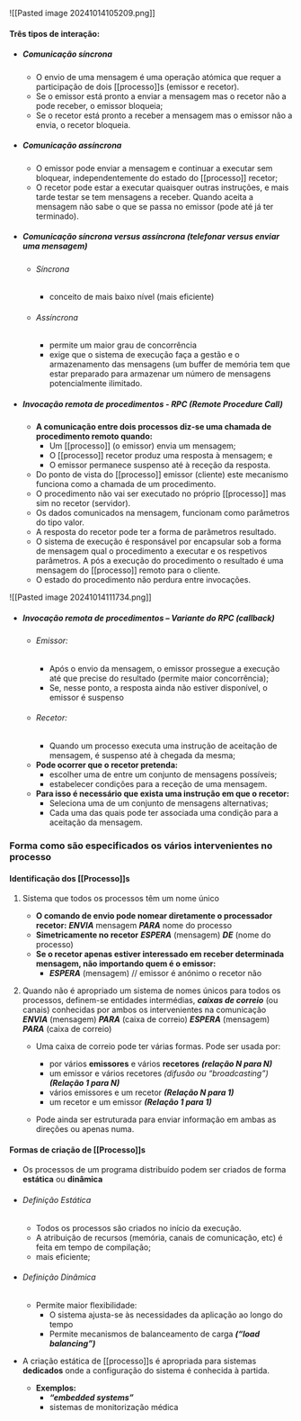 ![[Pasted image 20241014105209.png]]

#### Três tipos de interação: 
- ##### Comunicação síncrona 
	- O envio de uma mensagem é uma operação atómica que requer a participação de dois [[processo]]s (emissor e recetor). 
	- Se o emissor está pronto a enviar a mensagem mas o recetor não a pode receber, o emissor bloqueia; 
	- Se o recetor está pronto a receber a mensagem mas o emissor não a envia, o recetor bloqueia.

- ##### Comunicação assíncrona
	- O emissor pode enviar a mensagem e continuar a executar sem bloquear, independentemente do estado do [[processo]] recetor; 
	- O recetor pode estar a executar quaisquer outras instruções, e mais tarde testar se tem mensagens a receber. Quando aceita a mensagem não sabe o que se passa no emissor (pode até já ter terminado).

- ##### Comunicação síncrona versus assíncrona (telefonar versus enviar uma mensagem)
	- ###### Síncrona
		- conceito de mais baixo nível (mais eficiente)
	- ###### Assíncrona
		- permite um maior grau de concorrência 
		- exige que o sistema de execução faça a gestão e o armazenamento das mensagens (um buffer de memória tem que estar preparado para armazenar um número de mensagens potencialmente ilimitado.
- ##### Invocação remota de procedimentos - RPC (Remote Procedure Call)
	- **A comunicação entre dois processos diz-se uma chamada de procedimento remoto quando:**
		- Um [[processo]] (o emissor) envia um mensagem;
		- O [[processo]] recetor produz uma resposta à mensagem; e 
		- O emissor permanece suspenso até à receção da resposta.
	- Do ponto de vista do [[processo]] emissor (cliente) este mecanismo funciona como a chamada de um procedimento. 
	- O procedimento não vai ser executado no próprio [[processo]] mas sim no recetor (servidor). 
	- Os dados comunicados na mensagem, funcionam como parâmetros do tipo valor.
	- A resposta do recetor pode ter a forma de parâmetros resultado.
	- O sistema de execução é responsável por encapsular sob a forma de mensagem qual o procedimento a executar e os respetivos parâmetros. A pós a execução do procedimento o resultado é uma mensagem do [[processo]] remoto para o cliente. 
	- O estado do procedimento não perdura entre invocações.

![[Pasted image 20241014111734.png]]

- ##### Invocação remota de procedimentos – Variante do RPC (callback)
	- ###### Emissor:
		- Após o envio da mensagem, o emissor prossegue a execução até que precise do resultado (permite maior concorrência); 
		- Se, nesse ponto, a resposta ainda não estiver disponível, o emissor é suspenso
	- ###### Recetor:
		- Quando um processo executa uma instrução de aceitação de mensagem, é suspenso até à chegada da mesma;
	- **Pode ocorrer que o recetor pretenda:**
		- escolher uma de entre um conjunto de mensagens possíveis; 
		- estabelecer condições para a receção de uma mensagem.
	- **Para isso é necessário que exista uma instrução em que o recetor:**
		- Seleciona uma de um conjunto de mensagens alternativas; 
		- Cada uma das quais pode ter associada uma condição para a aceitação da mensagem.

### Forma como são especificados os vários intervenientes no processo

#### Identificação dos [[Processo]]s

1.  Sistema que todos os processos têm um nome único
	 - **O comando de envio pode nomear diretamente o processador recetor:**
		 ***ENVIA*** mensagem ***PARA*** nome do processo 
	- **Simetricamente no recetor**
		***ESPERA*** (mensagem) ***DE*** (nome do processo)
	- **Se o recetor apenas estiver interessado em receber determinada mensagem, não importando quem é o emissor:**
		- ***ESPERA*** (mensagem)                                // emissor é anónimo o recetor não

2. Quando não é apropriado um sistema de nomes únicos para todos os processos, definem-se entidades intermédias, ***caixas de correio*** (ou canais) conhecidas por ambos os intervenientes na comunicação
		***ENVIA*** (mensagem) ***PARA*** (caixa de correio)
		***ESPERA*** (mensagem) ***PARA*** (caixa de correio)

	- Uma caixa de correio pode ter várias formas. Pode ser usada por:
		- por vários **emissores** e vários **recetores** ***(relação N para N)***
		- um emissor e vários recetores *(difusão ou “broadcasting”)* ***(Relação 1 para N)***
		- vários emissores e um recetor ***(Relação N para 1)***
		- um recetor e um emissor ***(Relação 1 para 1)***
		  
	- Pode ainda ser estruturada para enviar informação em ambas as direções ou apenas numa.

#### Formas de criação de [[Processo]]s
- Os processos de um programa distribuído podem ser criados de forma **estática** ou **dinâmica**
- ###### Definição Estática
	- Todos os processos são criados no início da execução. 
	- A atribuição de recursos (memória, canais de comunicação, etc) é feita em tempo de compilação;
	- mais eficiente;
- ###### Definição Dinâmica
	- Permite maior flexibilidade:
		- O sistema ajusta-se às necessidades da aplicação ao longo do tempo
		- Permite mecanismos de balanceamento de carga ***(“load balancing”)***

- A criação estática de [[processo]]s é apropriada para sistemas **dedicados** onde a configuração do sistema é conhecida à partida.
	- **Exemplos:**
		- ***“embedded systems”***
		- sistemas de monitorização médica